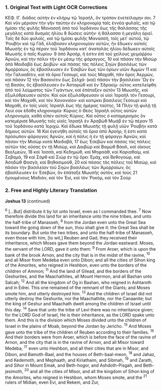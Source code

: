 ### 1. Original Text with Light OCR Corrections

ΚΕΦ. ΙΓ.
διάδος αὐτὴν ἐν κλήρῳ τῷ Ἰσραήλ, ὃν τρόπον ἐνετείλαμην σοι. 7 Καὶ νῦν μέρισον τὴν γῆν ταύτην ἐν κληρονομίᾳ ταῖς ἐννέα φυλαῖς, καὶ τῷ ἡμίσει τῆς φυλῆς Μανασσῆ ἀπὸ τοῦ Ἰορδάνου ἕως τῆς θαλάσσης τῆς μεγάλης κατὰ δυσμὰς ἡλίου 8 δώσεις αὐτήν· ἡ θάλασσα ἡ μεγάλη ὁριεῖ. Ταῖς δὲ δύο φυλαῖς, καὶ τῷ ἡμίσει φυλῆς Μανασσῆ, τοῖς μετ᾿ αὐτοῦ, τῷ Ῥουβὴν καὶ τῷ Γάδ, ἐλάβοσαν κληρονομίαν αὐτῶν, ἣν ἔδωκεν αὐτοῖς Μωυσῆς ἐν τῷ πέραν τοῦ Ἰορδάνου κατ᾿ ἀνατολὰς ἡλίου δέδωκεν αὐτοῖς Μωυσῆς ὁ παῖς Κυρίου· 9 ἀπὸ Ἀροήρ, ἥ ἐστιν ἐπὶ τοῦ χείλους χειμάῤῥου Ἀρνῶν, καὶ τὴν πόλιν τὴν ἐν μέσῳ τῆς φάραγγος, 10 καὶ πᾶσαν τὴν Μισὼρ ἀπὸ Μαιδαβὰ ἕως Δειβών· καὶ πάσας τὰς πόλεις Σηὼν βασιλέως τῶν Ἀμοῤῥαίων, ὃς ἐβασίλευσεν ἐν Ἑσεβὼν ἕως τῶν ὁρίων υἱῶν Ἀμμὼν 11 καὶ τὴν Γαλααδίτιν, καὶ τὰ ὅρια Γεσουρί, καὶ τοὺς Μαχαθί, πᾶν ὄρος Ἀερμὼν, καὶ πᾶσαν 12 τὴν Βασανίτιν ἕως Σελχά· (καὶ) πᾶσαν τὴν βασιλείαν Ὢγ ἐν τῇ Βασάν, ὃς ἐβασίλευσεν ἐν Ἀσταρὼθ καὶ ἐν Ἐδραείμ· οὗτος κατελείφθη ἀπὸ τοῦ λείμματος τῶν Γιγάντων, καὶ ἐπάταξεν αὐτὸν 13 Μωυσῆς, καὶ ἐξωλόθρευσεν αὐτόν. Καὶ οὐκ ἐξωλόθρευσαν οἱ υἱοὶ Ἰσραὴλ τὸν Γεσουρί, καὶ τὸν Μαχαθί, καὶ τὸν Χαναναῖον· καὶ κατῴκει βασιλεὺς Γεσουρὶ καὶ Μαχαθί, ἐν τοῖς υἱοῖς Ἰσραήλ ἕως τῆς ἡμέρας ταύτης. 14 Πλὴν τῇ φυλῇ τῇ Λευὶ οὐκ ἐδόθη κληρονομία· Κύριος ὁ Θεὸς Ἰσραὴλ οὗτος αὐτῶν κληρονομία, καθὰ εἶπεν αὐτοῖς Κύριος. Καὶ οὗτος ὁ καταμερισμὸς ὃν κατεμέρισε Μωυσῆς τοῖς υἱοῖς Ἰσραὴλ ἐν Ἀραβὼθ Μωάβ ἐν τῷ πέραν 15 τοῦ Ἰορδάνου κατὰ Ἱεριχώ. Καὶ ἔδωκε Μωυσῆς τῇ φυλῇ υἱῶν Ῥουβὴν κατὰ δήμους αὐτῶν. 16 Καὶ ἐγενήθη αὐτοῖς τὰ ὅρια ἀπὸ Ἀροήρ, ἥ ἐστι κατὰ πρόσωπον φάραγγος Ἀρνῶν, καὶ ἡ πόλις ἡ ἐν τῇ φάραγγι Ἀρνῶν, καὶ πᾶσαν τὴν Μισὼρ κατὰ Μαιδαβᾶ, 17 ἕως Ἐσεβὼν καὶ πάσας τὰς πόλεις αὐτῶν τὰς οὔσας ἐν τῇ Μισὼρ, καὶ Δαιβὼρ καὶ Βαμὼθ Βάαλ, καὶ οἴκους Βεελμεὼν, 18 καὶ Ἰασσὰ, καὶ Κεδημὼθ, καὶ Μηφαὰθ, καὶ Καριαθαὶμ, καὶ Σεβαμὰ, 19 καὶ Σὰρθ καὶ Σιὼρ ἐν τῷ ὄρει Ἐμὰχ, καὶ Βεθογοὼρ, καὶ Ἀσηδὼθ Φασγὰ, καὶ Βηθασιμοὺθ, 20 καὶ πάσας τὰς πόλεις τοῦ Μισὼρ, καὶ πᾶσαν τὴν βασιλείαν τοῦ Σηὼν βασιλέως τῶν Ἀμοῤῥαίων, ὃς ἐβασίλευσεν ἐν Ἑσεβὼν, ὃν ἐπάταξε Μωυσῆς αὐτὸν, καὶ τοὺς 21 ἡγουμένους Μαδιὰν, καὶ τὸν Ἐυὶ, καὶ τὸν Ῥοκὸμ, καὶ τὸν Σοὺρ

### 2. Free and Highly Literary Translation

**Joshua 13** (continued)

<sup>6</sup> […But] distribute it by lot unto Israel, even as I commanded thee.
<sup>7</sup> Now therefore divide this land for an inheritance unto the nine tribes, and unto the half-tribe of Manasseh,
<sup>8</sup> from the Jordan even unto the Great Sea toward the going down of the sun, thou shalt give it: the Great Sea shall be its boundary. But unto the two tribes, and unto the half-tribe of Manasseh, even those with him, [to wit,] Reuben and Gad, they received their inheritance, which Moses gave them beyond the Jordan eastward. Moses, the servant of the LORD, gave it unto them:
<sup>9</sup> From Aroer, which is upon the bank of the brook Arnon, and the city that is in the midst of the ravine,
<sup>10</sup> and all Misor from Medeba even unto Dibon; and all the cities of Sihon king of the Amorites, who reigned in Heshbon, even unto the borders of the children of Ammon;
<sup>11</sup> And the land of Gilead, and the borders of the Geshurites, and the Maachathites, all Mount Hermon, and all Bashan unto Salcah;
<sup>12</sup> And all the kingdom of Og in Bashan, who reigned in Ashtaroth and in Edrei. This one remained of the remnant of the Giants; and Moses smote him, and utterly destroyed him.
<sup>13</sup> And the children of Israel did not utterly destroy the Geshurite, nor the Maachathite, nor the Canaanite; but the king of Geshur and Maachath dwelt among the children of Israel until this day.
<sup>14</sup> Save that unto the tribe of Levi there was no inheritance given; for the LORD God of Israel, He is their inheritance, as the LORD spake unto them. And this is the division which Moses divided unto the children of Israel in the plains of Moab, beyond the Jordan by Jericho.
<sup>15</sup> And Moses gave unto the tribe of the children of Reuben according to their families.
<sup>16</sup> And their borders were from Aroer, which is before the face of the ravine of Arnon, and the city that is in the ravine of Arnon, and all Misor toward Medeba,
<sup>17</sup> even unto Heshbon, and all their cities that are in Misor, and Dibon, and Bamoth-Baal, and the houses of Beth-baal-meon,
<sup>18</sup> and Jahaz, and Kedemoth, and Mephaath, and Kiriathaim, and Sibmah,
<sup>19</sup> and Zarath, and Sihor in Mount Emak, and Beth-hogor, and Ashdoth-Pisgah, and Beth-jesimoth,
<sup>20</sup> and all the cities of Misor, and all the kingdom of Sihon king of the Amorites, who reigned in Heshbon, whom Moses smote, and the
<sup>21</sup> rulers of Midian, even Evi, and Rekem, and Zur,